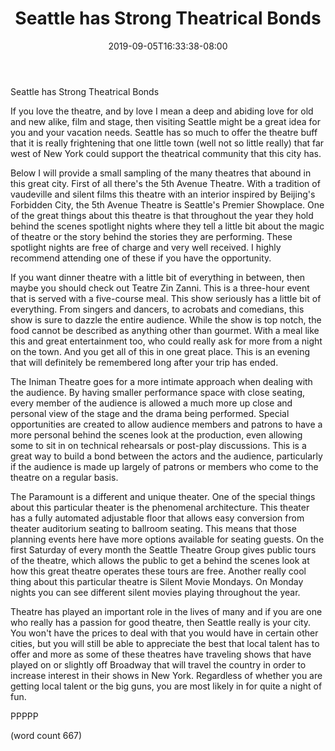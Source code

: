 ﻿---
title: "Seattle has Strong Theatrical Bonds"
date: 2019-09-05T16:33:38-08:00
description: "Seattle Tips for Web Success"
featured_image: "/images/Seattle.jpg"
tags: ["Seattle"]
---

Seattle has Strong Theatrical Bonds

If you love the theatre, and by love I mean a deep and abiding love for old and new alike, film and stage, then visiting Seattle might be a great idea for you and your vacation needs. Seattle has so much to offer the theatre buff that it is really frightening that one little town (well not so little really) that far west of New York could support the theatrical community that this city has. 

Below I will provide a small sampling of the many theatres that abound in this great city. First of all there's the 5th Avenue Theatre. With a tradition of vaudeville and silent films this theatre with an interior inspired by Beijing's Forbidden City, the 5th Avenue Theatre is Seattle's Premier Showplace. One of the great things about this theatre is that throughout the year they hold behind the scenes spotlight nights where they tell a little bit about the magic of theatre or the story behind the stories they are performing. These spotlight nights are free of charge and very well received. I highly recommend attending one of these if you have the opportunity.

If you want dinner theatre with a little bit of everything in between, then maybe you should check out Teatre Zin Zanni. This is a three-hour event that is served with a five-course meal. This show seriously has a little bit of everything. From singers and dancers, to acrobats and comedians, this show is sure to dazzle the entire audience. While the show is top notch, the food cannot be described as anything other than gourmet. With a meal like this and great entertainment too, who could really ask for more from a night on the town. And you get all of this in one great place. This is an evening that will definitely be remembered long after your trip has ended.

The Iniman Theatre goes for a more intimate approach when dealing with the audience. By having smaller performance space with close seating, every member of the audience is allowed a much more up close and personal view of the stage and the drama being performed. Special opportunities are created to allow audience members and patrons to have a more personal behind the scenes look at the production, even allowing some to sit in on technical rehearsals or post-play discussions. This is a great way to build a bond between the actors and the audience, particularly if the audience is made up largely of patrons or members who come to the theatre on a regular basis. 

The Paramount is a different and unique theater. One of the special things about this particular theater is the phenomenal architecture. This theater has a fully automated adjustable floor that allows easy conversion from theater auditorium seating to ballroom seating. This means that those planning events here have more options available for seating guests. On the first Saturday of every month the Seattle Theatre Group gives public tours of the theatre, which allows the public to get a behind the scenes look at how this great theatre operates these tours are free. Another really cool thing about this particular theatre is Silent Movie Mondays. On Monday nights you can see different silent movies playing throughout the year. 

Theatre has played an important role in the lives of many and if you are one who really has a passion for good theatre, then Seattle really is your city. You won't have the prices to deal with that you would have in certain other cities, but you will still be able to appreciate the best that local talent has to offer and more as some of these theatres have traveling shows that have played on or slightly off Broadway that will travel the country in order to increase interest in their shows in New York. Regardless of whether you are getting local talent or the big guns, you are most likely in for quite a night of fun. 

PPPPP

(word count 667)

